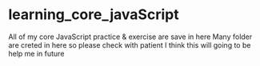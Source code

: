 # learning_core_javaScript
All of my core JavaScript practice &amp; exercise are save in here
Many folder are creted in here so please check with patient
I think this will going to be help me in future
